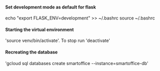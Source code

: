 
#### Set development mode as default for flask
echo "export FLASK_ENV=development" >> ~/.bashrc
source ~/.bashrc

#### Starting the virtual environment
'source venv/bin/activate'. To stop run 'deactivate'

#### Recreating the database
'gcloud sql databases create smartoffice --instance=smartoffice-db'